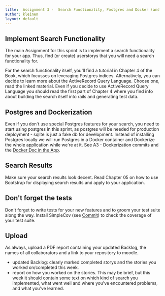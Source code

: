 ```yaml
---
title:  Assignment 3 -  Search Functionality, Postgres and Docker (and some more Bootstrap)
author: kleinen
layout: default
---
```


## Implement Search Functionality
The main Assignment for this sprint is to implement a search functionality for your
app. Thus, find (or create) userstorys that you will need a search functionality for.

For the search functionality itself, you'll find a tutorial in Chapter 4 of the Book,
which focusses on leveraging Postgres indices. Alternatively, you can decide to learn
more about the ActiveRecord Query Language. Choose one, read the linked material.
Even if you decide to use ActiveRecord Query Language you should read the first part
of Chapter 4 where you find info about building the search itself into rails and
generating test data.

## Postgres and Dockerization
Even if you don't use special Postgres features for your search, you need to start using
postgres in this sprint, as postgres will be needed for production deployment - sqlite is
just a fake db for development. Instead of installing Postgres locally we will run Postgres
in a Docker container and Dockerize the whole application while we're at it. See A3 - Dockerization commits
and the [Docker Doc in the App](https://github.com/htw-imi-wtat2/IMICalendar/blob/master/doc/docker.md).

## Search Results
Make sure your search results look decent. Read Chapter 05 on how to use Bootstrap for displaying
search results and apply to your application.

## Don't forget the tests
Don't forget to write tests for your new features and to groom your test suite along the way.
Install SimpleCov (see [Commit](https://github.com/htw-imi-wtat2/IMICalendar/commit/1a67ede3cfb47a0838c76d6777f6bd0c66009157))
to check the coverage of your test suite.

## Upload
As always, upload a PDF report containing your updated Backlog, the names
of all collaborators and a link to your repository to moodle.
* updated Backlog: clearly marked completed storys and the stories you worked on/completed this week.
* report on how you worked on the stories. This may be brief, but this week it should contain some text on which kind of search you implemented, what went well and where you've encountered problems, and what you've learned.
